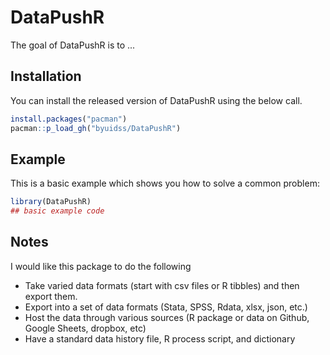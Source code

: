 
# DataPushR

<!-- badges: start -->
<!-- badges: end -->

The goal of DataPushR is to ...

## Installation

You can install the released version of DataPushR using the below call.

``` r
install.packages("pacman")
pacman::p_load_gh("byuidss/DataPushR")
```

## Example

This is a basic example which shows you how to solve a common problem:

``` r
library(DataPushR)
## basic example code
```

## Notes

I would like this package to do the following

- Take varied data formats (start with csv files or R tibbles) and then export them.
- Export into a set of data formats (Stata, SPSS, Rdata, xlsx, json, etc.)
- Host the data through various sources (R package or data on Github, Google Sheets, dropbox, etc)
- Have a standard data history file, R process script, and dictionary
